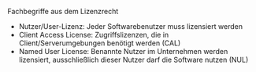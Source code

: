  Fachbegriffe aus dem Lizenzrecht
 
 - Nutzer/User-Lizenz: Jeder Softwarebenutzer muss lizensiert werden
 - Client Access License: Zugriffslizenzen, die in Client/Serverumgebungen benötigt werden (CAL)
 - Named User License: Benannte Nutzer im Unternehmen werden lizensiert, ausschließlich dieser Nutzer darf die Software nutzen (NUL)

